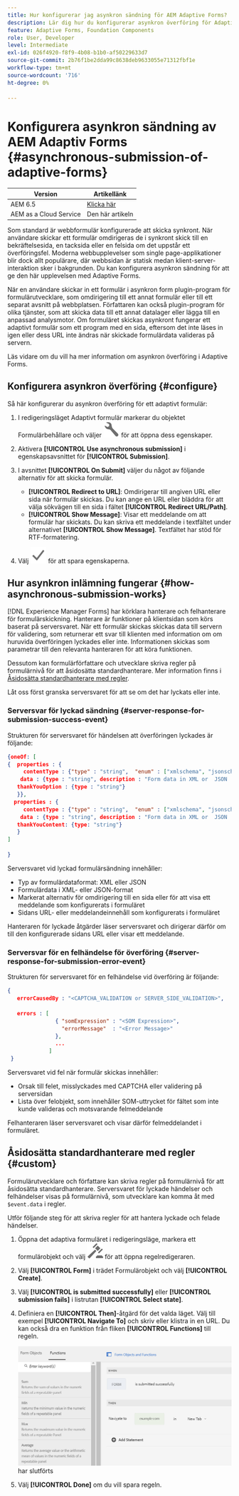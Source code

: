 ```yaml
---
title: Hur konfigurerar jag asynkron sändning för AEM Adaptive Forms?
description: Lär dig hur du konfigurerar asynkron överföring för Adaptive Forms. Läs mer om hur asynkron inlämning fungerar för Adaptive Forms.
feature: Adaptive Forms, Foundation Components
role: User, Developer
level: Intermediate
exl-id: 026f4920-f8f9-4b08-b1b0-af50229633d7
source-git-commit: 2b76f1be2dda99c8638deb9633055e71312fbf1e
workflow-type: tm+mt
source-wordcount: '716'
ht-degree: 0%

---
```


# Konfigurera asynkron sändning av AEM Adaptiv Forms {#asynchronous-submission-of-adaptive-forms}


| Version | Artikellänk |
| -------- | ---------------------------- |
| AEM 6.5 | [Klicka här](https://experienceleague.adobe.com/docs/experience-manager-65/forms/adaptive-forms-advanced-authoring/asynchronous-submissions-adaptive-forms.html) |
| AEM as a Cloud Service | Den här artikeln |


Som standard är webbformulär konfigurerade att skicka synkront. När användare skickar ett formulär omdirigeras de i synkront skick till en bekräftelsesida, en tacksida eller en felsida om det uppstår ett överföringsfel. Moderna webbupplevelser som single page-applikationer blir dock allt populärare, där webbsidan är statisk medan klient-server-interaktion sker i bakgrunden. Du kan konfigurera asynkron sändning för att ge den här upplevelsen med Adaptive Forms.

När en användare skickar in ett formulär i asynkron form plugin-program för formulärutvecklare, som omdirigering till ett annat formulär eller till ett separat avsnitt på webbplatsen. Författaren kan också plugin-program för olika tjänster, som att skicka data till ett annat datalager eller lägga till en anpassad analysmotor. Om formuläret skickas asynkront fungerar ett adaptivt formulär som ett program med en sida, eftersom det inte läses in igen eller dess URL inte ändras när skickade formulärdata valideras på servern.

Läs vidare om du vill ha mer information om asynkron överföring i Adaptive Forms.

## Konfigurera asynkron överföring {#configure}

Så här konfigurerar du asynkron överföring för ett adaptivt formulär:

1. I redigeringsläget Adaptivt formulär markerar du objektet Formulärbehållare och väljer ![cmpr1](assets/configure-icon.svg) för att öppna dess egenskaper.
1. Aktivera **[!UICONTROL Use asynchronous submission]** i egenskapsavsnittet för **[!UICONTROL Submission]**.
1. I avsnittet **[!UICONTROL On Submit]** väljer du något av följande alternativ för att skicka formulär.

   * **[!UICONTROL Redirect to URL]**: Omdirigerar till angiven URL eller sida när formulär skickas. Du kan ange en URL eller bläddra för att välja sökvägen till en sida i fältet **[!UICONTROL Redirect URL/Path]**.
   * **[!UICONTROL Show Message]**: Visar ett meddelande om att formulär har skickats. Du kan skriva ett meddelande i textfältet under alternativet **[!UICONTROL Show Message]**. Textfältet har stöd för RTF-formatering.

1. Välj ![check-button1](assets/save_icon.svg) för att spara egenskaperna.

## Hur asynkron inlämning fungerar {#how-asynchronous-submission-works}

[!DNL Experience Manager Forms] har körklara hanterare och felhanterare för formulärskickning. Hanterare är funktioner på klientsidan som körs baserat på serversvaret. När ett formulär skickas skickas data till servern för validering, som returnerar ett svar till klienten med information om om huruvida överföringen lyckades eller inte. Informationen skickas som parametrar till den relevanta hanteraren för att köra funktionen.

Dessutom kan formulärförfattare och utvecklare skriva regler på formulärnivå för att åsidosätta standardhanterare. Mer information finns i [Åsidosätta standardhanterare med regler](#custom).

Låt oss först granska serversvaret för att se om det har lyckats eller inte.

### Serversvar för lyckad sändning {#server-response-for-submission-success-event}

Strukturen för serversvaret för händelsen att överföringen lyckades är följande:

```json
{oneOf: [
{  properties : {
     contentType : {"type" : "string",  "enum" : ["xmlschema", "jsonschema"]},
    data : {type : "string", description : "Form data in XML or  JSON  format"},
   thankYouOption : {type : "string"}
   }},
  properties : {
     contentType : {"type" : "string",  "enum" : ["xmlschema", "jsonschema"]},
    data : {type : "string", description : "Form data in XML or  JSON  format"},
   thankYouContent: {type: "string"}
   }
]

}
```

Serversvaret vid lyckad formulärsändning innehåller:

* Typ av formulärdataformat: XML eller JSON
* Formulärdata i XML- eller JSON-format
* Markerat alternativ för omdirigering till en sida eller för att visa ett meddelande som konfigurerats i formuläret
* Sidans URL- eller meddelandeinnehåll som konfigurerats i formuläret

Hanteraren för lyckade åtgärder läser serversvaret och dirigerar därför om till den konfigurerade sidans URL eller visar ett meddelande.

### Serversvar för en felhändelse för överföring {#server-response-for-submission-error-event}

Strukturen för serversvaret för en felhändelse vid överföring är följande:

```json
{
   errorCausedBy : "<CAPTCHA_VALIDATION or SERVER_SIDE_VALIDATION>",

   errors : [
               { "somExpression" : "<SOM Expression>",
                 "errorMessage"  : "<Error Message>"
               },
               ...
             ]
 }
```

Serversvaret vid fel när formulär skickas innehåller:

* Orsak till felet, misslyckades med CAPTCHA eller validering på serversidan
* Lista över felobjekt, som innehåller SOM-uttrycket för fältet som inte kunde valideras och motsvarande felmeddelande

Felhanteraren läser serversvaret och visar därför felmeddelandet i formuläret.

## Åsidosätta standardhanterare med regler {#custom}

Formulärutvecklare och författare kan skriva regler på formulärnivå för att åsidosätta standardhanterare. Serversvaret för lyckade händelser och felhändelser visas på formulärnivå, som utvecklare kan komma åt med `$event.data` i regler.

Utför följande steg för att skriva regler för att hantera lyckade och felade händelser.

1. Öppna det adaptiva formuläret i redigeringsläge, markera ett formulärobjekt och välj ![edit-rules1](assets/edit-rules-icon.svg) för att öppna regelredigeraren.
1. Välj **[!UICONTROL Form]** i trädet Formulärobjekt och välj **[!UICONTROL Create]**.
1. Välj **[!UICONTROL is submitted successfully]** eller **[!UICONTROL submission fails]** i listrutan **[!UICONTROL Select state]**.
1. Definiera en **[!UICONTROL Then]**-åtgärd för det valda läget. Välj till exempel **[!UICONTROL Navigate To]** och skriv eller klistra in en URL. Du kan också dra en funktion från fliken **[!UICONTROL Functions]** till regeln.

   ![hanteraren för skickande](assets/form-submission-handler.png) har slutförts

1. Välj **[!UICONTROL Done]** om du vill spara regeln.
